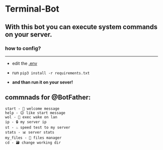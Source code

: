 # Terminal-Bot

## With this bot you can execute system commands on your server.

### how to config?
___

- edit the [.env](https://github.com/valenbar/telegram-teminal-bot/blob/main/.env)


- run ```pip3 install -r requirements.txt```
- **and than run it on your sever!**

## commnads for @BotFather:
```
start - 📜 welcome message 
help - 😉 like start message
wol - 🔌 exec wake on lan
ip - 🔒 my server ip
st - ♨️ speed test to my server 
stats - 📊 server stats
my_files - 📁 files manager
cd - 🗃 change working dir
```
